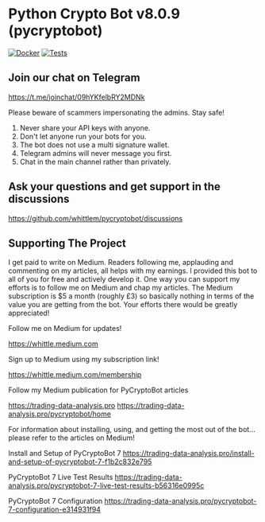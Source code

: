 # Python Crypto Bot v8.0.9 (pycryptobot)

[![Docker](https://github.com/whittlem/pycryptobot/actions/workflows/container.yml/badge.svg)](https://github.com/whittlem/pycryptobot/actions/workflows/container.yml/badge.svg) [![Tests](https://github.com/whittlem/pycryptobot/actions/workflows/unit-tests.yml/badge.svg)](https://github.com/whittlem/pycryptobot/actions/workflows/unit-tests.yml/badge.svg)

## Join our chat on Telegram

<https://t.me/joinchat/09hYKfelbRY2MDNk>

Please beware of scammers impersonating the admins. Stay safe!

1. Never share your API keys with anyone.
2. Don't let anyone run your bots for you.
3. The bot does not use a multi signature wallet.
4. Telegram admins will never message you first.
5. Chat in the main channel rather than privately.

## Ask your questions and get support in the discussions

<https://github.com/whittlem/pycryptobot/discussions>

## Supporting The Project

I get paid to write on Medium. Readers following me, applauding and commenting on my articles, all helps with my earnings. I provided this bot to all of you for free and actively develop it. One way you can support my efforts is to follow me on Medium and chap my articles. The Medium subscription is $5 a month (roughly £3) so basically nothing in terms of the value you are getting from the bot. Your efforts there would be greatly appreciated!

Follow me on Medium for updates!

<https://whittle.medium.com>

Sign up to Medium using my subscription link!

<https://whittle.medium.com/membership>

Follow my Medium publication for PyCryptoBot articles

<https://trading-data-analysis.pro>
<https://trading-data-analysis.pro/pycryptobot/home>

For information about installing, using, and getting the most out of the bot... please refer to the articles on Medium!

Install and Setup of PyCryptoBot 7
https://trading-data-analysis.pro/install-and-setup-of-pycryptobot-7-f1b2c832e795

PyCryptoBot 7 Live Test Results
https://trading-data-analysis.pro/pycryptobot-7-live-test-results-b56316e0995c

PyCryptoBot 7 Configuration
https://trading-data-analysis.pro/pycryptobot-7-configuration-e314931f94
